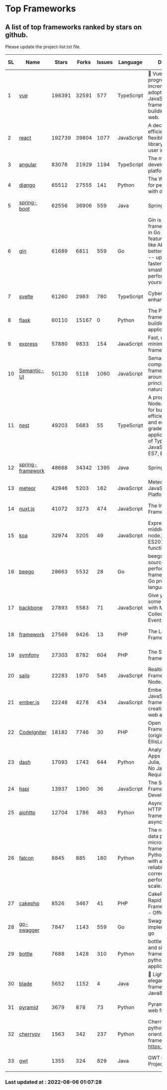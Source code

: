 # Top Frameworks
## A list of top frameworks ranked by stars on github.  
Please update the project-list.txt file.

| SL| Name  | Stars| Forks| Issues | Language | Description | Last Commit |
| --| ------| -----| ---- | ------ | -------- | ----------- | ----------- |
| 1 | [vue](https://github.com/vuejs/vue) | 198391 | 32591 | 577 | TypeScript | 🖖 Vue.js is a progressive, incrementally-adoptable JavaScript framework for building UI on the web. | 2022-07-22 03:24:39 |
| 2 | [react](https://github.com/facebook/react) | 192739 | 39804 | 1077 | JavaScript | A declarative, efficient, and flexible JavaScript library for building user interfaces. | 2022-08-05 01:20:15 |
| 3 | [angular](https://github.com/angular/angular) | 83076 | 21929 | 1194 | TypeScript | The modern web developer’s platform | 2022-08-05 17:36:46 |
| 4 | [django](https://github.com/django/django) | 65512 | 27555 | 141 | Python | The Web framework for perfectionists with deadlines. | 2022-08-05 14:38:52 |
| 5 | [spring-boot](https://github.com/spring-projects/spring-boot) | 62556 | 36906 | 559 | Java | Spring Boot | 2022-08-05 21:32:39 |
| 6 | [gin](https://github.com/gin-gonic/gin) | 61689 | 6811 | 559 | Go | Gin is a HTTP web framework written in Go (Golang). It features a Martini-like API with much better performance -- up to 40 times faster. If you need smashing performance, get yourself some Gin. | 2022-08-02 07:28:30 |
| 7 | [svelte](https://github.com/sveltejs/svelte) | 61260 | 2983 | 780 | TypeScript | Cybernetically enhanced web apps | 2022-08-02 15:30:05 |
| 8 | [flask](https://github.com/pallets/flask) | 60110 | 15167 | 0 | Python | The Python micro framework for building web applications. | 2022-08-05 18:35:36 |
| 9 | [express](https://github.com/expressjs/express) | 57880 | 9833 | 154 | JavaScript | Fast, unopinionated, minimalist web framework for node. | 2022-05-20 15:57:37 |
| 10 | [Semantic-UI](https://github.com/Semantic-Org/Semantic-UI) | 50130 | 5118 | 1060 | JavaScript | Semantic is a UI component framework based around useful principles from natural language. | 2018-10-21 20:59:02 |
| 11 | [nest](https://github.com/nestjs/nest) | 49203 | 5683 | 55 | TypeScript | A progressive Node.js framework for building efficient, scalable, and enterprise-grade server-side applications on top of TypeScript & JavaScript (ES6, ES7, ES8) 🚀 | 2022-08-05 06:41:49 |
| 12 | [spring-framework](https://github.com/spring-projects/spring-framework) | 48668 | 34342 | 1395 | Java | Spring Framework | 2022-08-05 10:59:14 |
| 13 | [meteor](https://github.com/meteor/meteor) | 42946 | 5203 | 162 | JavaScript | Meteor, the JavaScript App Platform | 2022-08-04 19:43:29 |
| 14 | [nuxt.js](https://github.com/nuxt/nuxt.js) | 41072 | 3273 | 474 | JavaScript | The Intuitive Vue(2) Framework | 2022-07-12 08:43:35 |
| 15 | [koa](https://github.com/koajs/koa) | 32974 | 3205 | 49 | JavaScript | Expressive middleware for node.js using ES2017 async functions | 2022-07-13 16:11:33 |
| 16 | [beego](https://github.com/beego/beego) | 28663 | 5532 | 28 | Go | beego is an open-source, high-performance web framework for the Go programming language. | 2022-07-30 08:03:02 |
| 17 | [backbone](https://github.com/jashkenas/backbone) | 27893 | 5583 | 71 | JavaScript | Give your JS App some Backbone with Models, Views, Collections, and Events | 2022-04-26 12:19:45 |
| 18 | [framework](https://github.com/laravel/framework) | 27569 | 9426 | 13 | PHP | The Laravel Framework. | 2022-08-05 20:58:15 |
| 19 | [symfony](https://github.com/symfony/symfony) | 27303 | 8782 | 604 | PHP | The Symfony PHP framework | 2022-08-05 15:59:20 |
| 20 | [sails](https://github.com/balderdashy/sails) | 22283 | 1970 | 545 | JavaScript | Realtime MVC Framework for Node.js | 2022-08-06 00:00:40 |
| 21 | [ember.js](https://github.com/emberjs/ember.js) | 22248 | 4278 | 434 | JavaScript | Ember.js - A JavaScript framework for creating ambitious web applications | 2022-07-25 17:54:35 |
| 22 | [CodeIgniter](https://github.com/bcit-ci/CodeIgniter) | 18182 | 7746 | 30 | PHP | Open Source PHP Framework (originally from EllisLab) | 2022-06-27 19:12:41 |
| 23 | [dash](https://github.com/plotly/dash) | 17093 | 1743 | 644 | Python | Analytical Web Apps for Python, R, Julia, and Jupyter. No JavaScript Required. | 2022-08-02 17:11:12 |
| 24 | [hapi](https://github.com/hapijs/hapi) | 13937 | 1360 | 36 | JavaScript | The Simple, Secure Framework Developers Trust | 2022-06-13 17:44:05 |
| 25 | [aiohttp](https://github.com/aio-libs/aiohttp) | 12704 | 1786 | 463 | Python | Asynchronous HTTP client/server framework for asyncio and Python | 2022-08-03 21:29:00 |
| 26 | [falcon](https://github.com/falconry/falcon) | 8845 | 885 | 180 | Python | The no-magic web data plane API and microservices framework for Python developers, with a focus on reliability, correctness, and performance at scale. | 2022-08-05 20:15:56 |
| 27 | [cakephp](https://github.com/cakephp/cakephp) | 8526 | 3467 | 41 | PHP | CakePHP: The Rapid Development Framework for PHP - Official Repository | 2022-08-05 21:51:30 |
| 28 | [go-swagger](https://github.com/go-swagger/go-swagger) | 7847 | 1143 | 559 | Go | Swagger 2.0 implementation for go | 2022-06-14 15:48:24 |
| 29 | [bottle](https://github.com/bottlepy/bottle) | 7688 | 1428 | 310 | Python | bottle.py is a fast and simple micro-framework for python web-applications. | 2022-08-03 13:51:35 |
| 30 | [blade](https://github.com/lets-blade/blade) | 5652 | 1152 | 4 | Java | :rocket: Lightning fast and elegant mvc framework for Java8 | 2022-05-10 12:38:06 |
| 31 | [pyramid](https://github.com/Pylons/pyramid) | 3679 | 878 | 73 | Python | Pyramid - A Python web framework | 2022-03-13 22:49:13 |
| 32 | [cherrypy](https://github.com/cherrypy/cherrypy) | 1563 | 342 | 237 | Python | CherryPy is a pythonic, object-oriented HTTP framework.      https://cherrypy.dev | 2022-07-17 20:36:25 |
| 33 | [gwt](https://github.com/gwtproject/gwt) | 1355 | 324 | 829 | Java | GWT Open Source Project | 2022-07-26 22:23:28 |

### Last updated at : 2022-08-06 01:07:28
